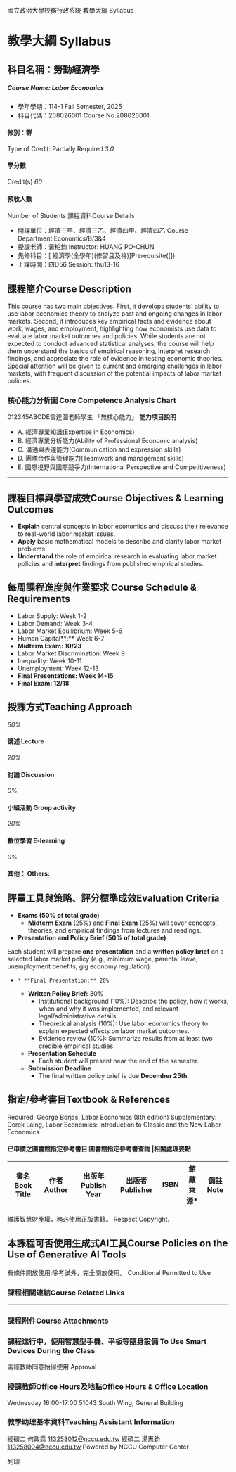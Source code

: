 國立政治大學校務行政系統 教學大綱 Syllabus
# 教學大綱 Syllabus
##  科目名稱：勞動經濟學
#####  Course Name: Labor Economics
  * 學年學期：114-1 Fall Semester, 2025 
  * 科目代碼：208026001 Course No.208026001


#### 修別：群
Type of Credit: Partially Required 
_3.0_
#### 學分數
Credit(s)
_60_
#### 預收人數
Number of Students
課程資料Course Details
  * 開課單位：經濟三甲、經濟三乙、經濟四甲、經濟四乙 Course Department:Economics/B/3&4 
  * 授課老師：黃柏鈞 Instructor: HUANG PO-CHUN 
  * 先修科目：[ 經濟學(全學年)(修習且及格)]Prerequisite([])
  * 上課時間：四D56 Session: thu13-16


##  課程簡介Course Description
This course has two main objectives. First, it develops students' ability to use labor economics theory to analyze past and ongoing changes in labor markets. Second, it introduces key empirical facts and evidence about work, wages, and employment, highlighting how economists use data to evaluate labor market outcomes and policies. While students are not expected to conduct advanced statistical analyses, the course will help them understand the basics of empirical reasoning, interpret research findings, and appreciate the role of evidence in testing economic theories. Special attention will be given to current and emerging challenges in labor markets, with frequent discussion of the potential impacts of labor market policies.
###  核心能力分析圖 Core Competence Analysis Chart
012345ABCDE雷達圖老師學生
「無核心能力」 
**能力項目說明**
  * A. 經濟專業知識(Expertise in Economics)
  * B. 經濟專業分析能力(Ability of Professional Economic analysis)
  * C. 溝通與表達能力(Communication and expression skills)
  * D. 團隊合作與管理能力(Teamwork and management skills)
  * E. 國際視野與國際競爭力(International Perspective and Competitiveness)


* * *
##  課程目標與學習成效Course Objectives & Learning Outcomes 
  * **Explain** central concepts in labor economics and discuss their relevance to real-world labor market issues.
  * **Apply** basic mathematical models to describe and clarify labor market problems.
  * **Understand** the role of empirical research in evaluating labor market policies and **interpret** findings from published empirical studies.


##  每周課程進度與作業要求 Course Schedule & Requirements
  * Labor Supply: Week 1-2
  * Labor Demand: Week 3-4
  * Labor Market Equilibrium: Week 5-6
  * Human Capital**:** Week 6-7
  * **Midterm Exam: 10/23**
  * Labor Market Discrimination: Week 9
  * Inequality: Week 10-11
  * Unemployment: Week 12-13
  * **Final Presentations: Week 14-15**
  * **Final Exam: 12/18**


##  授課方式Teaching Approach
_60%_
####  講述 Lecture
_20%_
####  討論 Discussion
_0%_
####  小組活動 Group activity
_20%_
####  數位學習 E-learning
_0%_
####  其他： Others:
##  評量工具與策略、評分標準成效Evaluation Criteria
  * **Exams (50% of total grade)**
    * **Midterm Exam** (25%) and **Final Exam** (25%) will cover concepts, theories, and empirical findings from lectures and readings.
  * **Presentation and Policy Brief (50% of total grade)**


Each student will prepare **one presentation** and a **written policy brief** on a selected labor market policy (e.g., minimum wage, parental leave, unemployment benefits, gig economy regulation).
  *     * **Final Presentation:** 20%
    * **Written Policy Brief:** 30%
      * Institutional background (10%): Describe the policy, how it works, when and why it was implemented, and relevant legal/administrative details.
      * Theoretical analysis (10%): Use labor economics theory to explain expected effects on labor market outcomes.
      * Evidence review (10%): Summarize results from at least two credible empirical studies
    * **Presentation Schedule**
      * Each student will present near the end of the semester.
    * **Submission Deadline**
      * The final written policy brief is due **December 25th**.


##  指定/參考書目Textbook & References
Required:
George Borjas, Labor Economics (8th edition) 
Supplementary:
Derek Laing, Labor Economics: Introduction to Classic and the New Labor Economics 
####  已申請之圖書館指定參考書目  圖書館指定參考書查詢 |相關處理要點
書名 Book Title |  作者 Author |  出版年 Publish Year |  出版者 Publisher |  ISBN  |  館藏來源* |  備註 Note  
---|---|---|---|---|---|---  
維護智慧財產權，務必使用正版書籍。 Respect Copyright.
##  本課程可否使用生成式AI工具Course Policies on the Use of Generative AI Tools
有條件開放使用:除考試外，完全開放使用。 Conditional Permitted to Use 
###  課程相關連結Course Related Links
* * *
###  課程附件Course Attachments
###  課程進行中，使用智慧型手機、平板等隨身設備 To Use Smart Devices During the Class
需經教師同意始得使用  Approval
###  授課教師Office Hours及地點Office Hours & Office Location
Wednesday 16:00-17:00
51043 South Wing, General Building
###  教學助理基本資料Teaching Assistant Information
經碩二 何政霖 113258012@nccu.edu.tw
經碩二 湯惠鈞 113258004@nccu.edu.tw
Powered by NCCU Computer Center
  
列印
